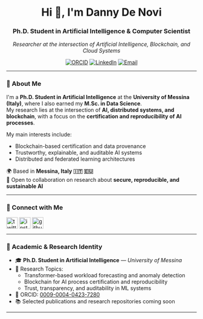 <h1 align="center">Hi 👋, I'm Danny De Novi</h1>
<h3 align="center">Ph.D. Student in Artificial Intelligence & Computer Scientist</h3>

<p align="center">
    <em>Researcher at the intersection of Artificial Intelligence, Blockchain, and Cloud Systems</em>  
</p>

<p align="center">
    <a href="https://orcid.org/0009-0004-0423-7280"><img src="https://img.shields.io/badge/ORCID-0009--0004--0423--7280-brightgreen?logo=orcid&style=flat-square" alt="ORCID"></a>
    <a href="https://www.linkedin.com/in/danny-de-novi-679b491a3/"><img src="https://img.shields.io/badge/LinkedIn-Profile-blue?logo=linkedin&style=flat-square" alt="LinkedIn"></a>
    <a href="mailto:danny.denovi@unime.it"><img src="https://img.shields.io/badge/Email-danny.denovi@unime.it-red?logo=gmail&style=flat-square" alt="Email"></a>
</p>

---

### 🧠 About Me

I'm a **Ph.D. Student in Artificial Intelligence** at the **University of Messina (Italy)**, where I also earned my **M.Sc. in Data Science**.  
My research lies at the intersection of **AI, distributed systems, and blockchain**, with a focus on the **certification and reproducibility of AI processes**.

My main interests include:  
- Blockchain-based certification and data provenance  
- Trustworthy, explainable, and auditable AI systems  
- Distributed and federated learning architectures  

🌍 Based in **Messina, Italy 🇮🇹 🇪🇺**  
💬 Open to collaboration on research about **secure, reproducible, and sustainable AI**  

---

### 🔗 Connect with Me

<p align="left">
<a href="https://twitter.com/Danny_DeNovi" target="blank"><img align="center" src="https://raw.githubusercontent.com/danielcranney/readme-generator/main/public/icons/socials/twitter.svg" alt="twitter" height="30" width="30" /></a>
<a href="https://instagram.com/dannydenovi" target="blank"><img align="center" src="https://raw.githubusercontent.com/danielcranney/readme-generator/main/public/icons/socials/instagram.svg" alt="instagram" height="30" width="30" /></a>
<a href="https://github.com/dannydenovi" target="blank"><img align="center" src="https://raw.githubusercontent.com/danielcranney/readme-generator/main/public/icons/socials/github.svg" alt="github" height="30" width="30" /></a>
</p>

---


### 🧾 Academic & Research Identity

- 🎓 **Ph.D. Student in Artificial Intelligence** — *University of Messina*  
- 🧬 Research Topics:  
  - Transformer-based workload forecasting and anomaly detection  
  - Blockchain for AI process certification and reproducibility  
  - Trust, transparency, and auditability in ML systems  
- 🧩 ORCID: [0009-0004-0423-7280](https://orcid.org/0009-0004-0423-7280)  
- 📚 Selected publications and research repositories coming soon  

---
